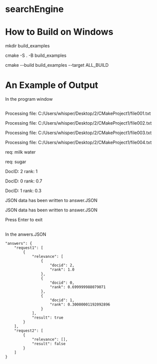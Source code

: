 # searchEngine

# How to Build on Windows

mkdir build_examples

cmake -S . -B build_examples

cmake --build build_examples --target ALL_BUILD

##
# An Example of Output

In the program window
##
Processing file: C:/Users/whisper/Desktop/2/CMakeProject1/file001.txt

Processing file: C:/Users/whisper/Desktop/2/CMakeProject1/file002.txt

Processing file: C:/Users/whisper/Desktop/2/CMakeProject1/file003.txt

Processing file: C:/Users/whisper/Desktop/2/CMakeProject1/file004.txt

req: milk water

req: sugar

DocID: 2 rank: 1

DocID: 0 rank: 0.7

DocID: 1 rank: 0.3

JSON data has been written to answer.JSON

JSON data has been written to answer.JSON

Press Enter to exit

##
In the anwers.JSON



    "answers": {
        "request1": [
            {
                "relevance": [
                    {
                        "docid": 2,
                        "rank": 1.0
                    },
                    {
                        "docid": 0,
                        "rank": 0.699999988079071
                    },
                    {
                        "docid": 1,
                        "rank": 0.30000001192092896
                    }
                ],
                "result": true
            }
        ],
        "request2": [
            {
                "relevance": [],
                "result": false
            }
        ]
    }


